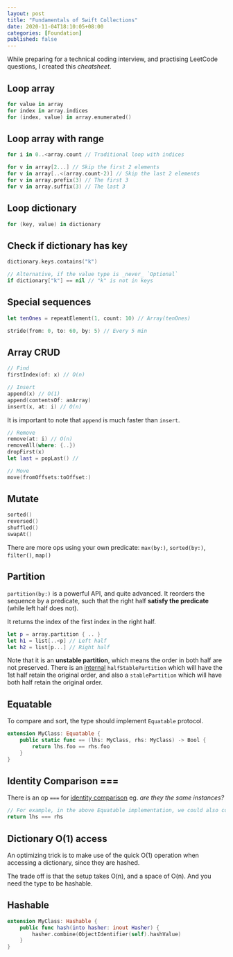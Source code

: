 ```yaml
---
layout: post
title: "Fundamentals of Swift Collections"
date: 2020-11-04T18:10:05+08:00
categories: [Foundation]
published: false
---
```


While preparing for a technical coding interview, and practising LeetCode questions, I created this _cheatsheet_.

## Loop array

```swift
for value in array
for index in array.indices
for (index, value) in array.enumerated()
```

## Loop array with range

```swift
for i in 0..<array.count // Traditional loop with indices

for v in array[2...] // Skip the first 2 elements
for v in array[..<(array.count-2)] // Skip the last 2 elements
for v in array.prefix(3) // The first 3
for v in array.suffix(3) // The last 3
```

## Loop dictionary

```swift
for (key, value) in dictionary
```

## Check if dictionary has key

```swift
dictionary.keys.contains("k")
```

```swift
// Alternative, if the value type is _never_ `Optional`
if dictionary["k"] == nil // "k" is not in keys
```

## Special sequences

```swift
let tenOnes = repeatElement(1, count: 10) // Array(tenOnes)

stride(from: 0, to: 60, by: 5) // Every 5 min
```
## Array CRUD

```swift
// Find
firstIndex(of: x) // O(n)
```

```swift
// Insert
append(x) // O(1)
append(contentsOf: anArray)
insert(x, at: i) // O(n)
```

It is important to note that `append` is much faster than `insert`.

```swift
// Remove
remove(at: i) // O(n)
removeAll(where: {..})
dropFirst(x)
let last = popLast() //
```

```swift
// Move
move(fromOffsets:toOffset:)
```

## Mutate

```swift
sorted()
reversed()
shuffled()
swapAt()
```

There are more ops using your own predicate: `max(by:)`, `sorted(by:)`, `filter()`, `map()`

## Partition

`partition(by:)` is a powerful API, and quite advanced. It reorders the sequence by a predicate, such that the right half **satisfy the predicate** (while left half does not).

It returns the index of the first index in the right half.

```swift
let p = array.partition { .. }
let h1 = list[..<p] // Left half
let h2 = list[p...] // Right half
```

Note that it is an **unstable partition**, which means the order in both half are not preserved. There is an [internal](https://github.com/apple/swift/blob/main/test/Prototypes/Algorithms.swift) `halfStablePartition` which will have the 1st half retain the original order, and also a `stablePartition` which will have both half retain the original order.

## Equatable

To compare and sort, the type should implement `Equatable` protocol.

```swift
extension MyClass: Equatable {
    public static func == (lhs: MyClass, rhs: MyClass) -> Bool {
        return lhs.foo == rhs.foo
    }
}
```

## Identity Comparison ===

There is an op `===` for [identity comparison](https://developer.apple.com/documentation/swift/1538988) eg. _are they the same instances?_

```swift
// For example, in the above Equatable implementation, we could also compare their identities
return lhs === rhs
```

## Dictionary O(1) access

An optimizing trick is to make use of the quick O(1) operation when accessing a dictionary, since they are hashed.

The trade off is that the setup takes O(n), and a space of O(n). And you need the type to be hashable.

## Hashable

```swift
extension MyClass: Hashable {
    public func hash(into hasher: inout Hasher) {
        hasher.combine(ObjectIdentifier(self).hashValue)
    }
}
```

